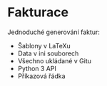 # Fakturace

Jednoduché generování faktur:

- Šablony v LaTeXu
- Data v ini souborech
- Všechno ukládané v Gitu
- Python 3 API
- Příkazová řádka
